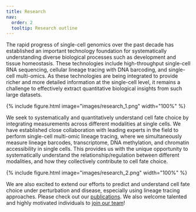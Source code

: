 ```yaml
---
title: Research
nav:
  order: 2
  tooltip: Research outline
---
```


 The rapid progress of single-cell genomics over the past decade has established an important technology foundation for systematically understanding diverse biological processes such as development and tissue homeostasis. These technologies include high-throughput single-cell RNA sequencing, cellular lineage tracing with DNA barcoding, and single-cell multi-omics. As these technologies are being integrated to provide richer and more detailed information at the single-cell level, it remains a challenge to effectively extract quantitative biological insights from such large datasets.

 {%
  include figure.html
  image="images/research_1.png"
  width="100%"
%}

We seek to systematically and quantitatively understand cell fate choice by integrating measurements across different modalities at single cells. We have established close collaboration with leading experts in the field to perform single-cell multi-omic lineage tracing, where we simultaneously measure lineage barcodes, transcriptome, DNA methylation, and chromatin accessibility in single cells. This provides us with the unique opportunity to systematically understand the relationship/regulation between different modalities, and how they collectively contribute to cell fate choice. 

 {%
  include figure.html
  image="images/research_2.png"
  width="100%"
%}

We are also excited to extend our efforts to predict and understand cell fate choice under perturbation and disease, especially using lineage tracing approaches. Please check out our [publications](/publications). We also welcome talented and highly motivated individuals to [join our team](/join-us)!
